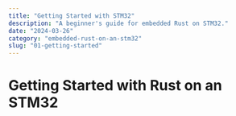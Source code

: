 ```yaml
---
title: "Getting Started with STM32"
description: "A beginner's guide for embedded Rust on STM32."
date: "2024-03-26"
category: "embedded-rust-on-an-stm32"
slug: "01-getting-started"
---
```


# Getting Started with Rust on an STM32

